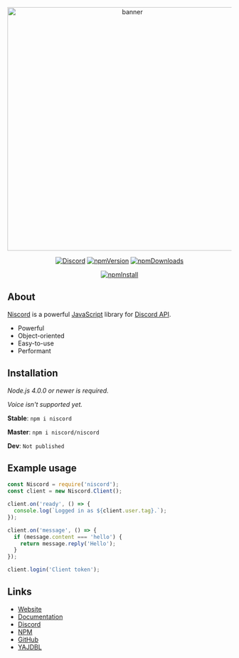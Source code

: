 <div id="info" align="center">
  <p>
    <a href="https://niscord.js.org"><img src="https://niscord.js.org/assets/banner.png" width="546" alt="banner" /></a>
  </p>
  <p>
    <a href="https://discord.gg/hga9SeN"><img src="https://discordapp.com/api/guilds/469539054371864606/embed.png" alt="Discord" /></a>
    <a href="https://www.npmjs.com/package/niscord"><img src="https://img.shields.io/npm/v/niscord.svg?maxAge=3600" alt="npmVersion" /></a>
    <a href="https://www.npmjs.com/package/niscord"><img src="https://img.shields.io/npm/dt/niscord.svg?maxAge=3600" alt="npmDownloads" /></a>
  </p>
  <p>
    <a href="https://nodei.co/npm/niscord/"><img src="https://nodei.co/npm/niscord.png?downloads=true&stars=true" alt="npmInstall" /></a>
  </p>
</div>

## About
[Niscord](https://niscord.js.org) is a powerful [JavaScript](https://nodejs.org) library for [Discord API](https://discordapp.com/developers/docs).

 * Powerful
 * Object-oriented
 * Easy-to-use
 * Performant

## Installation
*Node.js 4.0.0 or newer is required.*

*Voice isn't supported yet.*

**Stable**: `npm i niscord`

**Master**: `npm i niscord/niscord`

**Dev**: `Not published`

## Example usage
```js
const Niscord = require('niscord');
const client = new Niscord.Client();

client.on('ready', () => {
  console.log(`Logged in as ${client.user.tag}.`);
});

client.on('message', () => {
  if (message.content === 'hello') {
    return message.reply('Hello');
  }
});

client.login('Client token');
```

## Links
* [Website](https://niscord.js.org)
* [Documentation](https://niscord.js.org)
* [Discord](https://discord.gg/hga9SeN)
* [NPM](https://npmjs.com/package/niscord)
* [GitHub](https://github.com/niscord/niscord)
* [YAJDBL](https://yajdbl.js.org)

